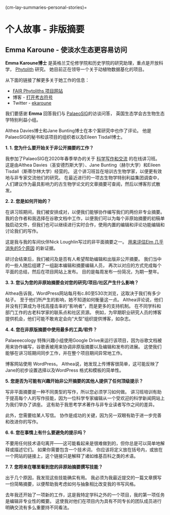 (cm-lay-summaries-personal-stories)=
# 个人故事 - 非版摘要

## Emma Karoune - 使淡水生态更容易访问

**Emma Karoune博士** 是英格兰艾伦修学院和历史学院的研究助理，重点是开放科学， [Phytolith](https://en.wikipedia.org/wiki/Phytolith) 研究。 她目前正在领导一个关于动植物数据基化的项目。

从下面的链接了解更多关于她工作的信息：
* [FAIR Phytoliths 项目网站](https://open-phytoliths.github.io/FAIR-phytoliths/)
* 博客 - [打开考古符号](https://ekaroune.github.io/The-Open-Archaeobotanist/)
* Twitter - [ekaroune](https://twitter.com/ekaroune)

我们要感谢 **Emma** 回答我们与 [PalaeoSIG](https://www.britishecologicalsociety.org/membership-community/special-interest-groups/palaeoecology-group/)的访谈问答， 英国生态学会古生物生态学特别利益小组。

Althea Davies博士和Jane Bunting博士在本个案研究中也作了评论。 他是PalaeoSIG的秘书和该项目的组织者以及Eileen Tisdall博士。

**1. 1. 您为什么要开始关于非公开摘要的工作？**

我参加了PalaeoSIG在2020年春季举办的关于 [科学写作和交流](https://palaeosigbes.wordpress.com/2020/05/11/testing-testing/) 的在线讲习班。 这是由Althea Davies（圣安德烈斯大学）、Jane Bunting（赫尔大学）和Eileen Tisdall（斯蒂尔林大学）经营的。 这个讲习班旨在培训古生物学家，以便更有效地与非专家交流他们的研究。 在最近进行的一项古生物学特别利益集团调查中，人们建议作为最具影响力的古生物学论文的文章摘要可查阅，然后以博客形式散发。


**2. 2. 您是如何开始的？**

在讲习班期间，我们被安排成对，以便我们能够协作编写我们的两份非专业摘要。 我的合作者和我选择在谷歌文档中工作，以便我们可以为每个非原始摘要的初稿单独启动文件，但我们也可以继续进行实时合作，使用内置的编辑和评论功能编辑和讨论我们的写作。

这是我与我的车间伙伴Nick Loughlin写过的非平面摘要之一。 [用来评估Elm 几乎消失的5个原因](https://palaeosigbes.wordpress.com/2020/11/18/new-evidence-to-assess-the-5-reasons-elm-almost-disappeared/) 的新证据。

研讨会结束后，我们被问及是否有人希望帮助编辑和出版非公开摘要。 我们当中的一些人随后组建了一组副本编辑和摘要编辑人员， 再次以对应的方式完成每个平面的总结，然后在项目网站上发布。 目的是每周发布一份简况，为期一整年。

**3. 3. 您认为您的非原始摘要会对您的研究/项目/社区产生什么影响？**

Althea告诉我，WordPress网站每月有c.80至530次浏览，这取决于我们有多少帖子。 至于他们所产生的影响，她不知道如何衡量这一点。 Althea评论说，他们并没有打算成为寻找高撞击率的“影响者”，而是更多的支持机制。 在不同学科和部门工作的古老科学家的联系点和社区资源。 例如，为早期职业研究人员的博客提供机会，他们可能不敢肯定会向“大型”组织提供博客，如杂志。

**4. 4. 您在非原版摘要中使用最多的工具/软件？**

Palaeeecology 特殊兴趣小组使用Google Drive来运行该项目，因为谷歌文档被用来协作编写，谷歌表被用来协调非原版摘要以及编辑和发布的进展。 这使我们能够在讲习班期间同步工作，并在整个项目期间异常地工作。

博客网站使用 WordPress。 Althea说，她发现上传博客很简单，这可能反映了Jane的初步设置选择以及WordPress 格式和模板的简单性。

**5. 您是否为可能有兴趣开始非公开摘要的其他人提供了任何顶级提示？**

写非平面摘要是一种不同类型的写作，所以您必须学习如何做。 讲习班培训有助于提高每个人的写作技能，因为一位科学专家编辑从一个受欢迎的科学新闻网站上为我们举办了讲座。 这有助于我思考学术著作与非专业读者写作之间的差异。

此外，您需要给某人写信。 协作是成功的关键，因为另一双眼有助于进一步完善和改进你的写作。

**6. 6. 您在事情上有什么要避免的提示吗？**

不要用任何技术语句离开——这可能看起来是很难做到的，但你总是可以简单地解释或描述它们。 如果你需要包含一个技术词， 你应该将定义放在括号内，或放在一个网站的链接上，这个链接只是解释了诸如维基百科之类的术语。


**7. 7. 您将来在哪里看到您的非原始摘要撰写技能？**

出于几个原因，我发现这些技能确实有用。 我必须为我最近提交的一篇文章撰写一份简略摘要，以便帮助我考虑如何与抽象相比改变我的书写风格。

去年我还开始了一项新的工作，这是我特定学科之外的一个项目，我的第一项任务是编辑非专业性的概要。 这使我对他们在项目内为具有不同专长的团队成员进行明确交流有多么重要持不同看法。
